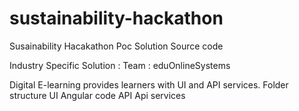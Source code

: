 # sustainability-hackathon
Susainability Hacakathon Poc Solution Source code

Industry Specific Solution : 
Team : eduOnlineSystems

Digital E-learning provides learners with UI and API services.
Folder structure
UI
  Angular code
API
  Api services


